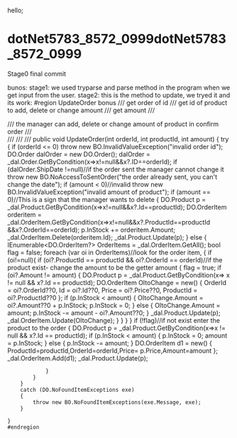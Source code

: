 hello;
# dotNet5783_8572_0999dotNet5783_8572_0999
Stage0 final commit


bunos:
stage1: we used tryparse and parse method in the program when we get input from the user.
stage2: this is the method to update, we tryed it and its work:
    #region UpdateOrder bonus
    /// <param name="orderId">get order of id</param>
    /// <param name="productId">get id of product to add, delete or change amount</param>
    /// <param name="amount">get amount</param>
    /// <summary>
    /// the manager can add, delete or change amount of product in confirm order
    /// </summary>
    /// <exception cref="BO.InvalidValueException"></exception>
    /// <exception cref="BO.NoAccessToSentOrder"></exception>
    /// <exception cref="BO.NoFoundItemExceptions"></exception>
    public void UpdateOrder(int orderId, int productId, int amount)
    {
        try
        {
            if (orderId <= 0)
                throw new BO.InvalidValueException("invalid order id");
            DO.Order dalOrder = new DO.Order();
            dalOrder = _dal.Order.GetByCondition(x=>x!=null&&x?.ID==orderId);
            if (dalOrder.ShipDate !=null)//if the order sent the manager cannot change it
                throw new BO.NoAccessToSentOrder("the order already sent, you can't change the date");
            if (amount < 0)//invalid
                throw new BO.InvalidValueException("invalid amount of product");
            if (amount == 0)//This is a sign that the manager wants to delete
            {
                DO.Product p = _dal.Product.GetByCondition(x=>x!=null&&x?.Id==productId);
                DO.OrderItem orderitem = _dal.OrderItem.GetByCondition(x=>x!=null&&x?.ProductId==productId &&x?.OrderId==orderId);
                p.InStock += orderitem.Amount;
                _dal.OrderItem.Delete(orderitem.Id);
                _dal.Product.Update(p);
            }
            else
            {
                IEnumerable<DO.OrderItem?> OrderItems = _dal.OrderItem.GetAll();
                bool flag = false;
                foreach (var oi in OrderItems)//look for the order item,
                {
                    if (oi!=null){
                        if (oi?.ProductId == productId && oi?.OrderId == orderId)//if the product exist- change the amount to be the getter amount
                        {
                            flag = true;
                            if (oi?.Amount != amount)
                            {
                                DO.Product p = _dal.Product.GetByCondition(x=> x != null && x?.Id == productId);
                                DO.OrderItem OItoChange = new()
                                {
                                    OrderId = oi?.OrderId??0,
                                    Id = oi?.Id??0,
                                    Price = oi?.Price??0,
                                    ProductId = oi?.ProductId??0
                                };
                                if (p.InStock < amount)
                                {
                                    OItoChange.Amount = oi?.Amount??0 + p.InStock;
                                    p.InStock = 0;
                                }
                                else
                                {
                                    OItoChange.Amount = amount;
                                    p.InStock -= amount - oi?.Amount??0;
                                }
                                _dal.Product.Update(p);
                                _dal.OrderItem.Update(OItoChange);
                            }
                        }
                    }
                }
                if (!flag)//if not exist enter the product to the order
                {
                    DO.Product p = _dal.Product.GetByCondition(x=>x != null && x?.Id == productId);
                    if (p.InStock < amount)
                    {
                        p.InStock = 0;
                        amount = p.InStock;
                    }
                    else
                    {
                        p.InStock -= amount;
                    }
                    DO.OrderItem d1 = new() { ProductId=productId,OrderId=orderId,Price= p.Price,Amount=amount };
                    _dal.OrderItem.Add(d1);
                    _dal.Product.Update(p);

                }
            }
        }
        catch (DO.NoFoundItemExceptions exe)
        {
            throw new BO.NoFoundItemExceptions(exe.Message, exe);
        }

    }
    #endregion
